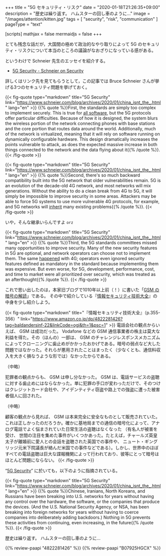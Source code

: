 +++
title = "5G セキュリティ・リスク"
date =  "2020-01-18T21:26:35+09:00"
description = "歴史は繰り返す。 ハムスターの回し車のように…"
image = "/images/attention/kitten.jpg"
tags = [ "security", "risk", "communication" ]
pageType = "text"

[scripts]
  mathjax = false
  mermaidjs = false
+++

とても残念な話だが，大国間の極めて政治的なやり取りによって 5G のセキュリティ・リスクについて本当のところの議論がなおざりになっている感がある。

というわけで Schneier 先生のエッセイを紹介する。

- [5G Security - Schneier on Security](https://www.schneier.com/blog/archives/2020/01/china_isnt_the_.html)

詳しくはリンク先を見てもらうとして，この記事では Bruce Schneier さんが挙げる3つのセキュリティ問題を挙げておく。

{{< fig-quote type="markdown" title="5G Security" link="https://www.schneier.com/blog/archives/2020/01/china_isnt_the_.html" lang="en" >}}
{{% quote %}}First, the standards are simply too complex to implement securely. This is true for [all software](https://www.schneier.com/essays/archives/1999/11/a_plea_for_simplicit.html), but the 5G protocols offer particular difficulties. Because of how it is designed, the system blurs the wireless portion of the network connecting phones with base stations and the core portion that routes data around the world. Additionally, much of the network is virtualized, meaning that it will rely on software running on dynamically configurable hardware. This design dramatically increases the points vulnerable to attack, as does the expected massive increase in both things connected to the network and the data flying about it{{% /quote %}}.
{{< /fig-quote >}}

{{< fig-quote type="markdown" title="5G Security" link="https://www.schneier.com/blog/archives/2020/01/china_isnt_the_.html" lang="en" >}}
{{% quote %}}Second, there's so much backward compatibility built into the 5G network that older vulnerabilities remain. 5G is an evolution of the decade-old 4G network, and most networks will mix generations. Without the ability to do a clean break from 4G to 5G, it will simply be impossible to improve security in some areas. Attackers may be able to force 5G systems to use more vulnerable 4G protocols, for example, and 5G networks will [inherit](https://gcn.com/articles/2019/10/21/5g-security.aspx) many existing problems{{% /quote %}}.
{{< /fig-quote >}}

いや，そんな継承いらんですよ `orz`

{{< fig-quote type="markdown" title="5G Security" link="https://www.schneier.com/blog/archives/2020/01/china_isnt_the_.html" lang="en" >}}
{{% quote %}}Third, the 5G standards committees missed many opportunities to improve security. Many of the new security features in 5G are optional, and network operators can choose not to implement them. The same [happened](https://www.wired.com/story/5g-more-secure-4g-except-when-not/) with 4G; operators even ignored security features defined as mandatory in the standard because implementing them was expensive. But even worse, for 5G, development, performance, cost, and time to market were all prioritized over security, which was treated as an afterthought{{% /quote %}}.
{{< /fig-quote >}}

これで思い出したのは，本家旧ブログで1010年以上前（！）に書いた「[GSM の暗号の解読](https://baldanders.info/blog/000472/)」である。
その中で紹介している『[情報セキュリティ技術大全](https://www.amazon.co.jp/dp/4822281426?tag=baldandersinf-22&linkCode=ogi&th=1&psc=1)』の中身を少し紹介しよう。

{{< fig-quote type="markdown" title="『情報セキュリティ技術大全』（p.355-356）" link="https://www.amazon.co.jp/dp/4822281426?tag=baldandersinf-22&linkCode=ogi&th=1&psc=1" >}}
電話会社の観点からいえば、 GSM は成功だった。 Vodafone などの GSM 通信事業者の株主は莫大な利益を得た。その（ほんの）一部は、 GSM のチャレンジレスポンスメカニズムによってクローニングに歯止めがかかったおかげである。暗号の弱点など大した問題ではなかった。それらが悪用されたことはまったく（少なくとも、通信料収入を大きく損なうような形では）なかったからである。

（中略）

犯罪者の観点からも、 GSM は申し分なかった。 GSM は、電話サービスの盗聴に対する歯止めにはならなかった。単に犯罪の手口が変わっただけで、そのつけはクレジットカード会社や、アイデンティティ窃盗や路上での強盗に遭った被害者個人に回された。

（中略）

顧客の観点から見れば、 GSM は本来完全に安全なものとして販売されていた。これは正しかったのだろうか。確かに基地局までの通信の暗号化によって、アナログ電話でよく悩まされていた日常生活の盗聴はなくなった （有名人が被害を受け、 世間の注目を集めた事件がいくつかあった。たとえば，チャールズ英皇太子が離婚前に愛人との会話を盗聴された英国での事件や、 ニュート・ギングリッジ元米下院議長が絡んだ米国での事件などである）。しかし、世界中のほぼすべての電話盗聴は巨大な諜報機関によって行われており、彼等にとって暗号はほとんど問題にならない。
{{< /fig-quote >}}

“[5G Security](https://www.schneier.com/blog/archives/2020/01/china_isnt_the_.html "5G Security - Schneier on Security")” に於いても，以下のように指摘されている。

{{< fig-quote type="markdown" title="5G Security" link="https://www.schneier.com/blog/archives/2020/01/china_isnt_the_.html" lang="en" >}}
{{% quote %}}Chinese, Iranians, North Koreans, and Russians have been breaking into U.S. networks for years without having any control over the hardware, the software, or the companies that produce the devices. (And the U.S. National Security Agency, or NSA, has been breaking into foreign networks for years without having to coerce companies into deliberately adding backdoors.) Nothing in 5G prevents these activities from continuing, even increasing, in the future{{% /quote %}}.
{{< /fig-quote >}}

歴史は繰り返す。
ハムスターの回し車のように...

{{% review-paapi "4822281426" %}} <!-- 情報セキュリティ技術大全 -->
{{% review-paapi "B07925HGCX" %}} <!-- ハムスターの回し車 -->
